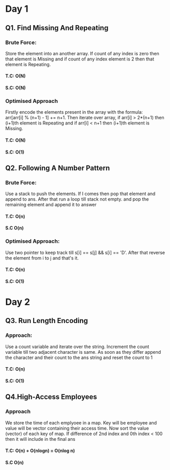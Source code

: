 # Day 1

## Q1. Find Missing And Repeating
### Brute Force: 
Store the element into an another array. If count of any index is zero then that element is Missing and if count of any index element is 2 then that element is Repeating.
#### T.C: O(N)
#### S.C: O(N)

### Optimised Approach
Firstly encode the elements present in the array with the formula:  
arr[arr[i] % (n+1) - 1] += n+1.
Then iterate over array, if arr[i] > 2*(n+1) then (i+1)th element is Repeating and if arr[i] < n+1 then (i+1)th element is Missing.
#### T.C: O(N)
#### S.C: O(1)

## Q2. Following A Number Pattern
### Brute Force:
Use a stack to push the elements. If I comes then pop that element and append to ans. After that run a loop till stack not empty.
and pop the remaining element and append it to answer
#### T.C: O(n)
#### S.C O(n)

### Optimised Approach:
Use two pointer to keep track till s[i] == s[j] && s[i] == 'D'.
After that reverse the element from i to j and that's it.
#### T.C: O(n)
#### S.C: O(1)

# Day 2
## Q3. Run Length Encoding

### Approach: 
Use a count variable and iterate over the string. Increment the count variable till two adjacent character is same. As soon as they differ append the character and their count to the ans string and reset the count to 1

#### T.C: O(n)
#### S.C: O(1)

## Q4.High-Access Employees

### Approach
We store the time of each emplyoee in a map.
Key will be employee and value will be vector containing their access time.
Now sort the value (vector) of each key of map.
If difference of 2nd index and 0th index < 100 then it will include in the final ans

#### T.C: O(n) + O(nlogn) = O(nlog n)
#### S.C O(n)